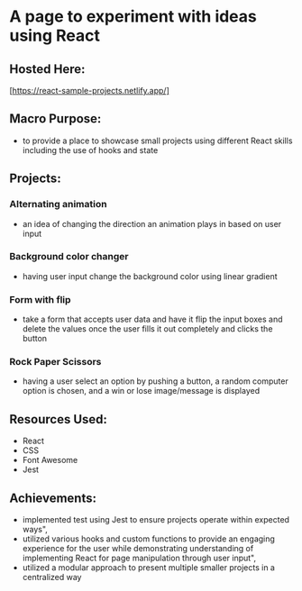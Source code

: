 # A page to experiment with ideas using React

## Hosted Here:
[https://react-sample-projects.netlify.app/]

## Macro Purpose:

- to provide a place to showcase small projects using different React skills including the use of hooks and state

## Projects:

### Alternating animation

- an idea of changing the direction an animation plays in based on user input

### Background color changer

- having user input change the background color using linear gradient

### Form with flip

- take a form that accepts user data and have it flip the input boxes and delete the values once the user fills it out completely and clicks the button

### Rock Paper Scissors

- having a user select an option by pushing a button, a random computer option is chosen, and a win or lose image/message is displayed

## Resources Used:

- React
- CSS
- Font Awesome
- Jest

## Achievements:

- implemented test using Jest to ensure projects operate within expected ways",
- utilized various hooks and custom functions to provide an engaging experience for the user while demonstrating understanding of implementing React for page manipulation through user input",
- utilized a modular approach to present multiple smaller projects in a centralized way
